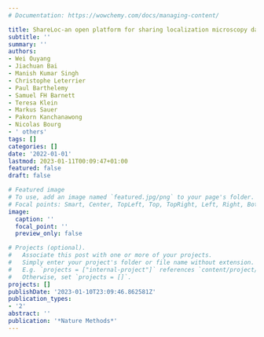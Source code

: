 ```yaml
---
# Documentation: https://wowchemy.com/docs/managing-content/

title: ShareLoc-an open platform for sharing localization microscopy data
subtitle: ''
summary: ''
authors:
- Wei Ouyang
- Jiachuan Bai
- Manish Kumar Singh
- Christophe Leterrier
- Paul Barthelemy
- Samuel FH Barnett
- Teresa Klein
- Markus Sauer
- Pakorn Kanchanawong
- Nicolas Bourg
- ' others'
tags: []
categories: []
date: '2022-01-01'
lastmod: 2023-01-11T00:09:47+01:00
featured: false
draft: false

# Featured image
# To use, add an image named `featured.jpg/png` to your page's folder.
# Focal points: Smart, Center, TopLeft, Top, TopRight, Left, Right, BottomLeft, Bottom, BottomRight.
image:
  caption: ''
  focal_point: ''
  preview_only: false

# Projects (optional).
#   Associate this post with one or more of your projects.
#   Simply enter your project's folder or file name without extension.
#   E.g. `projects = ["internal-project"]` references `content/project/deep-learning/index.md`.
#   Otherwise, set `projects = []`.
projects: []
publishDate: '2023-01-10T23:09:46.862581Z'
publication_types:
- '2'
abstract: ''
publication: '*Nature Methods*'
---
```

